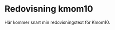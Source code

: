 ---
---
Redovisning kmom10
=========================

Här kommer snart min redovisningstext för Kmom10.
